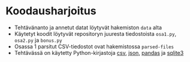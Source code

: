 # Koodausharjoitus

- Tehtävänanto ja annetut datat löytyvät hakemiston `data` alta
- Käytetyt koodit löytyvät repositoryn juuresta tiedostoista `osa1.py`, `osa2.py` ja `bonus.py`
- Osassa 1 parsitut CSV-tiedostot ovat hakemistossa `parsed-files`
- Tehtävässä on käytetty Python-kirjastoja [csv](https://docs.python.org/3/library/csv.html), [json](https://docs.python.org/3/library/json.html), [pandas](https://pandas.pydata.org) ja [sqlite3](https://docs.python.org/3/library/sqlite3.html)